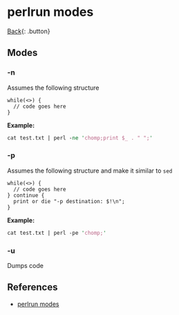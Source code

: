 # perlrun modes

[Back](./perl.md){: .button}

## Modes

### -n

Assumes the following structure

```
while(<>) {
  // code goes here
}
```

**Example:**

```perl
cat test.txt | perl -ne 'chomp;print $_ . " ";'
```

### -p

Assumes the following structure and make it similar to `sed`

```
while(<>) {
  // code goes here
} continue {
  print or die "-p destination: $!\n";
}
```

**Example:**

```perl
cat test.txt | perl -pe 'chomp;'
```

### -u

Dumps code


## References

- [perlrun modes](https://perldoc.perl.org/perlrun)
